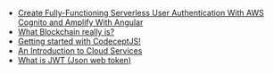 - [Create Fully-Functioning Serverless User Authentication With AWS Cognito and Amplify With Angular
](https://medium.com/better-programming/create-a-fully-functioning-user-authentication-with-aws-cognito-and-amplify-with-angular-complete-a3ce58df1b74)
- [What Blockchain really is?
](https://medium.com/@harrish/what-blockchain-really-is-3f22f5b01b85)
- [Getting started with CodeceptJS!
](https://medium.com/@dharshinibaskaran/getting-started-with-codeceptjs-ed66d5f6c3d9)
- [An Introduction to Cloud Services
](https://medium.com/@rajitha1998/an-introduction-to-cloud-services-67de8c2a3247)
- [What is JWT (Json web token)
](https://medium.com/@hasangalakdinu/what-is-jwt-json-web-token-2c43381df6c8)
